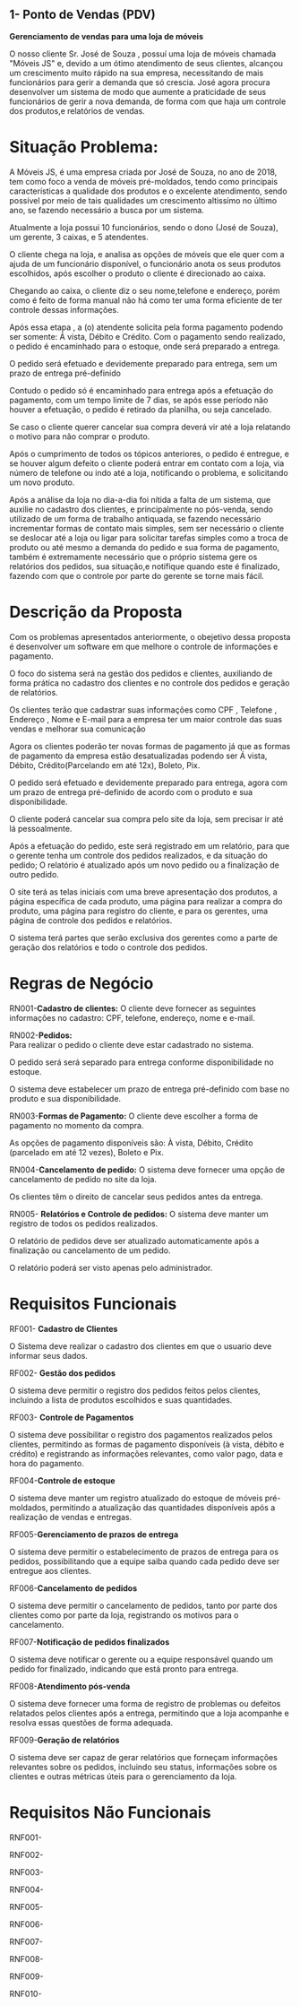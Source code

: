 ## 1- Ponto de Vendas (PDV)

**Gerenciamento de vendas para uma loja de móveis**

O nosso cliente Sr. José de Souza , possuí uma loja de móveis chamada "Móveis JS" e, devido a um ótimo atendimento de seus clientes, alcançou um crescimento muito rápido na sua empresa, necessitando de mais funcionários para gerir a demanda que só crescia. José agora procura desenvolver um sistema de modo que aumente a praticidade de seus funcionários de gerir a nova demanda, de forma com que haja um controle dos produtos,e relatórios de vendas.  

# Situação Problema: 

   A Móveis JS, é uma empresa criada por José de Souza, no ano de 2018, tem como foco a venda de móveis pré-moldados, tendo como principais            características a qualidade dos produtos e o excelente atendimento, sendo possível por meio de tais qualidades um crescimento altissímo no último ano, se fazendo necessário a busca por um sistema.

   Atualmente a loja possui 10 funcionários, sendo o dono (José de Souza), um gerente, 3 caixas, e 5 atendentes.

   O cliente chega na loja, e analisa as opções de móveis que ele quer com a ajuda de um funcionário disponível, o funcionário anota os seus produtos escolhidos, após escolher o produto o cliente é direcionado ao caixa.

   Chegando ao caixa, o cliente diz o seu nome,telefone e endereço, porém como é feito de forma manual não há como ter uma forma eficiente de ter controle dessas informações. 

   Após essa etapa , a (o) atendente solicita pela forma pagamento podendo ser somente: Á vista, Débito e Crédito. Com o pagamento sendo realizado, o pedido é encaminhado para o estoque, onde será preparado a entrega.

   O pedido será efetuado e devidemente preparado para entrega, sem um prazo de entrega pré-definido 

   Contudo o pedido só é encaminhado para entrega após a efetuação do pagamento, com um tempo limite de 7 dias, se após esse período não houver a efetuação, o pedido é retirado da planilha, ou seja cancelado.

   Se caso o cliente querer cancelar sua compra deverá vir até a loja relatando o motivo para não comprar o produto. 

   Após o cumprimento de todos os tópicos anteriores, o pedido é entregue, e se houver algum defeito o cliente poderá entrar em contato com a loja, via número de telefone ou indo até a loja, notificando o problema, e solicitando um novo produto.
    
   Após a análise da loja no dia-a-dia foi nítida a falta de um sistema, que auxilie no cadastro dos clientes, e principalmente no pós-venda, sendo utilizado de um forma de trabalho antiquada, se fazendo necessário incrementar formas de contato mais simples, sem ser necessário o cliente se deslocar até a loja ou ligar para solicitar tarefas simples como a troca de produto ou até mesmo a demanda do pedido e sua forma de pagamento, também é extremamente necessário que o próprio sistema gere os relatórios dos pedidos, sua situação,e notifique quando este é finalizado, fazendo com que o controle por parte do gerente se torne mais fácil.

   
# Descrição da Proposta
 
   Com os problemas apresentados anteriormente, o obejetivo dessa proposta é desenvolver um software em que melhore o controle de informações e pagamento.  
   
   O foco do sistema será na gestão dos pedidos e clientes, auxiliando de forma prática no cadastro dos clientes e no controle dos pedidos e geração de relatórios. 
   
   Os clientes terão que cadastrar suas informações como CPF , Telefone , Endereço , Nome e E-mail para a empresa ter um maior controle das suas vendas e melhorar sua comunicação 
   
   Agora os clientes poderão ter novas formas de pagamento já que as formas de pagamento da empresa estão desatualizadas podendo ser Á vista, Débito, Crédito(Parcelando em até 12x), Boleto, Pix. 

   O pedido será efetuado e devidemente preparado para entrega, agora com um prazo de entrega pré-definido de acordo com o produto e sua disponibilidade.

   O cliente poderá cancelar sua compra pelo site da loja, sem precisar ir até lá pessoalmente. 

   Após a efetuação do pedido, este será registrado em um relatório, para que o gerente tenha um controle dos pedidos realizados, e da situação do pedido; O relatório é atualizado após um novo pedido ou a finalização de outro pedido. 
  
   O site terá as telas iniciais com uma breve apresentação dos produtos, a página específica de cada produto, uma página para realizar a compra do produto, uma página para registro do cliente, e para os gerentes, uma página de controle dos pedidos e relatórios.

   O sistema terá partes que serão exclusiva dos gerentes como a parte de geração dos relatórios e todo o controle dos pedidos.

# Regras de Negócio

   RN001-**Cadastro de clientes:** O cliente deve fornecer as seguintes informações no cadastro: CPF, telefone, endereço, nome e e-mail.

   RN002-**Pedidos:**   
   Para realizar o pedido o cliente deve estar cadastrado no sistema.

   O pedido será será separado para entrega conforme disponibilidade no estoque.

   O sistema deve estabelecer um prazo de entrega pré-definido com base no produto e sua disponibilidade.

   RN003-**Formas de Pagamento:**
   O cliente deve escolher a forma de pagamento no momento da compra.

   As opções de pagamento disponíveis são: À vista, Débito, Crédito (parcelado em até 12 vezes), Boleto e Pix.

   RN004-**Cancelamento de pedido:**
   O sistema deve fornecer uma opção de cancelamento de pedido no site da loja.

   Os clientes têm o direito de cancelar seus pedidos antes da entrega.

   RN005- **Relatórios e Controle de pedidos:**
   O sistema deve manter um registro de todos os pedidos realizados.

   O relatório de pedidos deve ser atualizado automaticamente após a finalização ou cancelamento de um pedido.

   O relatório poderá ser visto apenas pelo administrador.

# Requisitos Funcionais

   RF001- **Cadastro de Clientes**
   
   O Sistema deve realizar o cadastro dos clientes em que o usuario deve informar seus dados.

   RF002- **Gestão dos pedidos**

   O sistema deve permitir o registro dos pedidos feitos pelos clientes, incluindo a lista de produtos escolhidos e suas quantidades.

   RF003- **Controle de Pagamentos**

   O sistema deve possibilitar o registro dos pagamentos realizados pelos clientes, permitindo as formas de pagamento disponíveis (à vista, débito e crédito) e registrando as informações relevantes, como valor pago, data e hora do pagamento.

   RF004-**Controle de estoque**

   O sistema deve manter um registro atualizado do estoque de móveis pré-moldados, permitindo a atualização das quantidades disponíveis após a realização de vendas e entregas.

   RF005-**Gerenciamento de prazos de entrega**

   O sistema deve permitir o estabelecimento de prazos de entrega para os pedidos, possibilitando que a equipe saiba quando cada pedido deve ser entregue aos clientes.

   RF006-**Cancelamento de pedidos**

   O sistema deve permitir o cancelamento de pedidos, tanto por parte dos clientes como por parte da loja, registrando os motivos para o cancelamento.

   RF007-**Notificação de pedidos finalizados**

   O sistema deve notificar o gerente ou a equipe responsável quando um pedido for finalizado, indicando que está pronto para entrega.

   RF008-**Atendimento pós-venda**

   O sistema deve fornecer uma forma de registro de problemas ou defeitos relatados pelos clientes após a entrega, permitindo que a loja acompanhe e resolva essas questões de forma adequada.

   RF009-**Geração de relatórios**

   O sistema deve ser capaz de gerar relatórios que forneçam informações relevantes sobre os pedidos, incluindo seu status, informações sobre os clientes e outras métricas úteis para o gerenciamento da loja.


# Requisitos Não Funcionais

   RNF001-

   RNF002-

   RNF003-

   RNF004-

   RNF005-

   RNF006-

   RNF007-

   RNF008-

   RNF009-

   RNF010-

